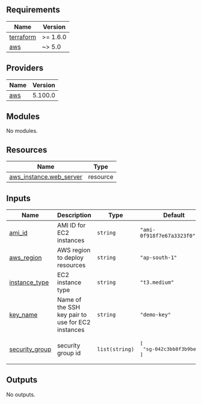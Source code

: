 ## Requirements

| Name | Version |
|------|---------|
| <a name="requirement_terraform"></a> [terraform](#requirement\_terraform) | >= 1.6.0 |
| <a name="requirement_aws"></a> [aws](#requirement\_aws) | ~> 5.0 |

## Providers

| Name | Version |
|------|---------|
| <a name="provider_aws"></a> [aws](#provider\_aws) | 5.100.0 |

## Modules

No modules.

## Resources

| Name | Type |
|------|------|
| [aws_instance.web_server](https://registry.terraform.io/providers/hashicorp/aws/latest/docs/resources/instance) | resource |

## Inputs

| Name | Description | Type | Default | Required |
|------|-------------|------|---------|:--------:|
| <a name="input_ami_id"></a> [ami\_id](#input\_ami\_id) | AMI ID for EC2 instances | `string` | `"ami-0f918f7e67a3323f0"` | no |
| <a name="input_aws_region"></a> [aws\_region](#input\_aws\_region) | AWS region to deploy resources | `string` | `"ap-south-1"` | no |
| <a name="input_instance_type"></a> [instance\_type](#input\_instance\_type) | EC2 instance type | `string` | `"t3.medium"` | no |
| <a name="input_key_name"></a> [key\_name](#input\_key\_name) | Name of the SSH key pair to use for EC2 instances | `string` | `"demo-key"` | no |
| <a name="input_security_group"></a> [security\_group](#input\_security\_group) | security group id | `list(string)` | <pre>[<br>  "sg-042c3bb8f3b9be6b6"<br>]</pre> | no |

## Outputs

No outputs.
